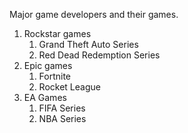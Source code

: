 Major game developers and their games.
1. Rockstar games
   1. Grand Theft Auto Series
   2. Red Dead Redemption Series
2. Epic games
   1. Fortnite
   2. Rocket League
3. EA Games
   1. FIFA Series
   2. NBA Series

